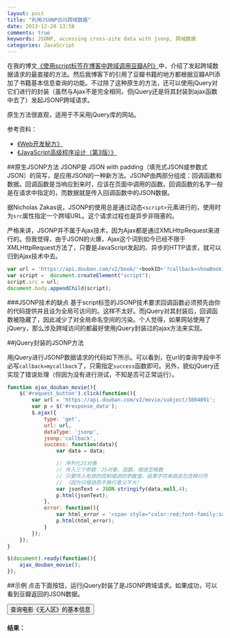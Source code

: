 ```yaml
---
layout: post
title: "利用JSONP访问跨域数据"
date: 2013-12-28 13:58
comments: true
keywords: JSONP, accessing cross-site data with jsonp, 跨域数据
categories: JavaScript
---
```

在我的博文<a href="{{ root_url }}/blog/2013/12/04/douban-book-api-ajax-request-using-script-tag/">《使用script标签在博客中跨域调用豆瓣API》</a>中，介绍了发起跨域数据请求的最直接的方法。然后我博客下的引用了豆瓣书籍的地方都根据豆瓣API添加了书籍基本信息查询的功能。不过除了这种原生的方法，还可以使用jQuery对它们进行的封装（虽然与Ajax不是完全相同，但jQuery还是将其封装到ajax函数中去了）发起JSONP跨域请求。

原生方法很直观，适用于不采用jQuery库的网站。

参考资料：

<ul>
<li><a href="http://book.douban.com/subject/24697944/" class="douban_book" name="24697944" target="_blank">《Web开发秘方》</a></li>
<li><a href="http://book.douban.com/subject/10546125/" class="douban_book" name="10546125" target="_blank">《JavaScript高级程序设计（第3版）》</a></li>
</ul>

<!--more-->
##原生JSONP方法
JSONP是 JSON with padding（填充式JSON或参数式JSON）的简写，是应用JSON的一种新方法。JSONP由两部分组成：回调函数和数据。回调函数是当响应到来时，应该在页面中调用的函数。回调函数的名字一般是在请求中指定的，而数据就是传入回调函数中的JSON数据。

据Nicholas Zakas说，JSONP的使用总是通过动态`<script>`元素进行的，使用时为`src`属性指定一个跨域URL。这个请求过程也是异步非阻塞的。

严格来讲，JSONP并不属于Ajax技术，因为Ajax都是通过XMLHttpRequest来进行的。但我觉得，由于JSON的火爆，Ajax这个词到如今已经不限于XMLHttpRequest方法了，只要是JavaScript发起的、异步的HTTP请求，就可以归到Ajax技术中去。

``` javascript 原生JSONP方法实现
var url = 'https://api.douban.com/v2/book/'+bookID+'?callback=showBookInfo';
var script =  document.createElement("script");
script.src = url;
document.body.appendChild(script);
```

###JSONP技术的缺点
基于script标签的JSONP技术要求回调函数必须预先由你的代码提供并且设为全局可访问的。这样不太好。而jQuery对其封装后，回调函数被隐藏了，因此减少了对全局命名空间的污染。个人觉得，如果网站使用了jQuery，那么涉及跨域访问的都最好使用jQuery封装过的ajax方法来实现。

##jQuery封装的JSONP方法

用jQuery进行JSONP数据请求的代码如下所示。可以看到，在url的查询字段中不必写`callback=mycallback`了，只需指定`success`函数即可。另外，貌似jQuery还实现了错误处理（但因为没有进行测试，不知是否可正常运行）。

``` javascript jQuery封装到ajax函数中的JSONP方法
function ajax_douban_movie(){
	$('#request_button').click(function(){
		var url = 'https://api.douban.com/v2/movie/subject/3804891';
		var p = $('#response_data');
		$.ajax({
			type: 'get',
			url: url,
			dataType: 'jsonp',
			jsonp:'callback',
			success: function(data){
				var data = data;

				// 序列化JS对象
				// 传入三个参数：JS对象，函数，缩进空格数
				// 只要传入有效的控制缩进的参数值，结果字符串就会包含换行符
				// （因为只缩进而不换行意义不大）
				var jsonText = JSON.stringify(data,null,4);  
				p.html(jsonText);
			},
			error: function(){
				var html_error = '<span style="color:red;font-family:sans-serif;">这个例子遇到网络错误，没法给你演示喽~先去玩点别的吧~~</span>';
				p.html(html_error);
			}
		});
	});
}

$(document).ready(function(){
	ajax_douban_movie();
});
```

##示例
点击下面按钮，运行jQuery封装了是JSONP跨域请求。如果成功，可以看到豆瓣返回的JSON数据。

<button id="request_button" class="btn btn-primary">查询电影《无人区》的基本信息</button>
<h4>结果：</h4>
<p id="response_data" 
style="display:none;
font-size:0.9em;
color:#444;
border:6px solid #ccc;
padding:1em;
border-radius: 1em;
background-color:#fff;">
</p>

<script type="text/javascript">
function ajax_douban_movie(){
	$('#request_button').click(function(){
		var url = 'https://api.douban.com/v2/movie/subject/3804891';
		var p = $('#response_data');
		$.ajax({
			type: "get",
			url: url,
			dataType: 'jsonp',
			jsonp:'callback',
			success: function(data){
				var data = data;
				var jsonText = JSON.stringify(data,null,4);
				p.html(jsonText).slideDown();
			},
			error: function(){
				var html_error = '<span style="color:red;font-family:sans-serif;">这个例子遇到网络错误，没法给你演示喽~先去玩点别的吧~~</span>';
				p.html(html_error).slideDown();
			}
		});
	});
}

$(document).ready(function(){
	ajax_douban_movie();
});
</script>
